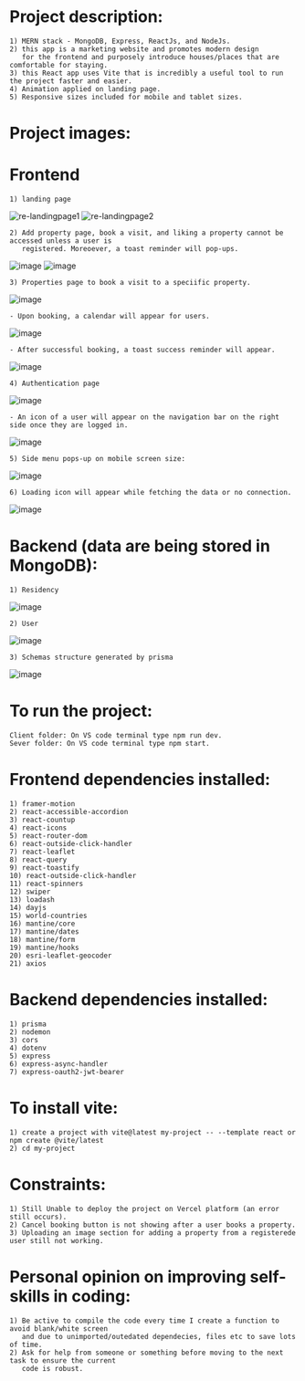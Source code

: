 #   Project description:
    1) MERN stack - MongoDB, Express, ReactJs, and NodeJs.
    2) this app is a marketing website and promotes modern design 
       for the frontend and purposely introduce houses/places that are comfortable for staying.
    3) this React app uses Vite that is incredibly a useful tool to run the project faster and easier.
    4) Animation applied on landing page.
    5) Responsive sizes included for mobile and tablet sizes.

#   Project images:

#   Frontend
    1) landing page
![re-landingpage1](https://github.com/kevinandris/MERN_Real_Estate_App/assets/102328858/7e81df06-b7a1-4321-9f83-622f9332be56)
![re-landingpage2](https://github.com/kevinandris/MERN_Real_Estate_App/assets/102328858/debe7c12-786f-434b-a418-3d9577bc105a)

    2) Add property page, book a visit, and liking a property cannot be accessed unless a user is 
       registered. Moreoever, a toast reminder will pop-ups.
![image](https://github.com/kevinandris/MERN_Real_Estate_App/assets/102328858/08226950-72c7-4af8-a4a4-db1866839b11)
![image](https://github.com/kevinandris/MERN_Real_Estate_App/assets/102328858/db001435-a17f-4aaa-bc04-314f2ad9cb56)

    3) Properties page to book a visit to a speciific property.
![image](https://github.com/kevinandris/MERN_Real_Estate_App/assets/102328858/762df3d9-4a3d-481c-9889-ab2e58b3c0fa)

    - Upon booking, a calendar will appear for users.
![image](https://github.com/kevinandris/MERN_Real_Estate_App/assets/102328858/807f7f62-edbe-4cbe-ba73-f694043904f7)

    - After successful booking, a toast success reminder will appear.
![image](https://github.com/kevinandris/MERN_Real_Estate_App/assets/102328858/d011af78-3b19-413a-bbd9-02008b5ab12e)

    4) Authentication page
![image](https://github.com/kevinandris/MERN_Real_Estate_App/assets/102328858/b5b97e6b-6bea-4b44-8f30-6901c71cf069)

    - An icon of a user will appear on the navigation bar on the right side once they are logged in.
![image](https://github.com/kevinandris/MERN_Real_Estate_App/assets/102328858/9e33e07f-7ebc-4e20-8474-b4d0230b9307)

    5) Side menu pops-up on mobile screen size:
![image](https://github.com/kevinandris/MERN_Real_Estate_App/assets/102328858/859be793-c806-4d3c-bbbf-bf50878d8ce2)

    6) Loading icon will appear while fetching the data or no connection.
![image](https://github.com/kevinandris/MERN_Real_Estate_App/assets/102328858/b99342a3-58fd-4371-b4d0-a17b26727d16)

#   Backend (data are being stored in MongoDB):
    1) Residency
![image](https://github.com/kevinandris/MERN_Real_Estate_App/assets/102328858/c99026db-b631-4724-b5a8-b388eea1aa6b)

    2) User
![image](https://github.com/kevinandris/MERN_Real_Estate_App/assets/102328858/f0bfe944-23f3-4b38-8ce9-11f0a5d4ad1a)

    3) Schemas structure generated by prisma
![image](https://github.com/kevinandris/MERN_Real_Estate_App/assets/102328858/95970a90-e1f7-48e1-9456-0768d50de0a2)


#   To run the project:
    Client folder: On VS code terminal type npm run dev.
    Sever folder: On VS code terminal type npm start.

#   Frontend dependencies installed:
    1) framer-motion
    2) react-accessible-accordion
    3) react-countup
    4) react-icons
    5) react-router-dom
    6) react-outside-click-handler
    7) react-leaflet
    8) react-query
    9) react-toastify
    10) react-outside-click-handler
    11) react-spinners
    12) swiper
    13) loadash
    14) dayjs
    15) world-countries
    16) mantine/core
    17) mantine/dates
    18) mantine/form
    19) mantine/hooks
    20) esri-leaflet-geocoder
    21) axios

#   Backend dependencies installed:
    1) prisma
    2) nodemon
    3) cors
    4) dotenv
    5) express
    6) express-async-handler
    7) express-oauth2-jwt-bearer
    
#   To install vite:
    1) create a project with vite@latest my-project -- --template react or npm create @vite/latest
    2) cd my-project

#   Constraints:
    1) Still Unable to deploy the project on Vercel platform (an error still occurs).
    2) Cancel booking button is not showing after a user books a property.
    3) Uploading an image section for adding a property from a registerede user still not working.

#   Personal opinion on improving self-skills in coding:
    1) Be active to compile the code every time I create a function to avoid blank/white screen
       and due to unimported/outedated dependecies, files etc to save lots of time.
    2) Ask for help from someone or something before moving to the next task to ensure the current 
       code is robust.
